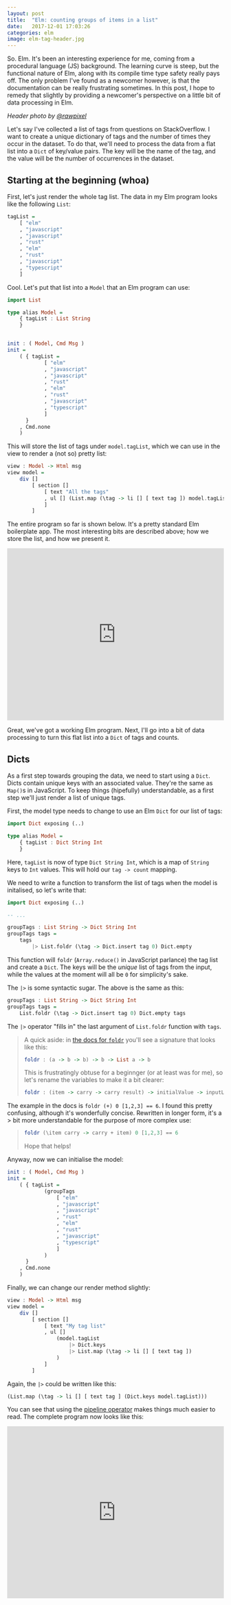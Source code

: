 ```yaml
---
layout: post
title:  "Elm: counting groups of items in a list"
date:   2017-12-01 17:03:26
categories: elm
image: elm-tag-header.jpg
---
```


So. Elm. It's been an interesting experience for me, coming from a procedural language (JS) background. The learning curve is steep, but the functional nature of Elm, along with its compile time type safety really pays off. The only problem I've found as a newcomer however, is that the documentation can be really frustrating sometimes. In this post, I hope to remedy that slightly by providing a newcomer's perspective on a little bit of data processing in Elm.

_Header photo by [@rawpixel](https://unsplash.com/photos/ndP5Oj0sSps)_

Let's say I've collected a list of tags from questions on StackOverflow. I want to create a unique dictionary of tags and the number of times they occur in the dataset. To do that, we'll need to process the data from a flat list into a `Dict` of key/value pairs. The key will be the name of the tag, and the value will be the number of occurrences in the dataset.

## Starting at the beginning (whoa)

First, let's just render the whole tag list. The data in my Elm program looks like the following `List`:

```haskell
tagList =
    [ "elm"
    , "javascript"
    , "javascript"
    , "rust"
    , "elm"
    , "rust"
    , "javascript"
    , "typescript"
    ]
```

Cool. Let's put that list into a `Model` that an Elm program can use:

```haskell
import List

type alias Model =
    { tagList : List String
    }


init : ( Model, Cmd Msg )
init =
    ( { tagList =
            [ "elm"
            , "javascript"
            , "javascript"
            , "rust"
            , "elm"
            , "rust"
            , "javascript"
            , "typescript"
            ]
      }
    , Cmd.none
    )
```

This will store the list of tags under `model.tagList`, which we can use in the view to render a (not so) pretty list:

```haskell
view : Model -> Html msg
view model =
    div []
        [ section []
            [ text "All the tags"
            , ul [] (List.map (\tag -> li [] [ text tag ]) model.tagList)
            ]
        ]
```

The entire program so far is shown below. It's a pretty standard Elm boilerplate app. The most interesting bits are described above; how we store the list, and how we present it.

<iframe src="https://ellie-app.com/embed/9vWnYkPqxa1/2" style="width:100%; height:400px; border:0; overflow:hidden;" sandbox="allow-modals allow-forms allow-popups allow-scripts allow-same-origin"></iframe>

Great, we've got a working Elm program. Next, I'll go into a bit of data processing to turn this flat list into a `Dict` of tags and counts.

## Dicts

As a first step towards grouping the data, we need to start using a `Dict`. Dicts contain unique keys with an associated value. They're the same as `Map()`s in JavaScript. To keep things (hipefully) understandable, as a first step we'll just render a list of unique tags.

First, the model type needs to change to use an Elm `Dict` for our list of tags:

```haskell
import Dict exposing (..)

type alias Model =
    { tagList : Dict String Int
    }
```

Here, `tagList` is now of type `Dict String Int`, which is a map of `String` keys to `Int` values. This will hold our `tag -> count` mapping.

We need to write a function to transform the list of tags when the model is initalised, so let's write that:

```haskell
import Dict exposing (..)

-- ...

groupTags : List String -> Dict String Int
groupTags tags =
    tags
        |> List.foldr (\tag -> Dict.insert tag 0) Dict.empty
```

This function will `foldr` (`Array.reduce()` in JavaScript parlance) the tag list and create a `Dict`. The keys will be the _unique_ list of tags from the input, while the values at the moment will all be `0` for simplicity's sake.

The `|>` is some syntactic sugar. The above is the same as this:

```haskell
groupTags : List String -> Dict String Int
groupTags tags =
    List.foldr (\tag -> Dict.insert tag 0) Dict.empty tags
```

The `|>` operator "fills in" the last argument of `List.foldr` function with `tags`.

> A quick aside: in [the docs for `foldr`](http://package.elm-lang.org/packages/elm-lang/core/latest/List#foldr) you'll see a signature that looks like this:
>
> ```haskell
> foldr : (a -> b -> b) -> b -> List a -> b
> ```
>
> This is frustratingly obtuse for a beginnger (or at least was for me), so let's rename the variables to make it a bit clearer:
>
> ```haskell
> foldr : (item -> carry -> carry result) -> initialValue -> inputList -> returnType
> ```
>
The example in the docs is `foldr (+) 0 [1,2,3] == 6`. I found this pretty confusing, although it's wonderfully concise. Rewritten in longer form, it's a > bit more understandable for the purpose of more complex use:
>
> ```haskell
> foldr (\item carry -> carry + item) 0 [1,2,3] == 6
> ```
>
> Hope that helps!

Anyway, now we can initialise the model:

```haskell
init : ( Model, Cmd Msg )
init =
    ( { tagList =
            (groupTags
                [ "elm"
                , "javascript"
                , "javascript"
                , "rust"
                , "elm"
                , "rust"
                , "javascript"
                , "typescript"
                ]
            )
      }
    , Cmd.none
    )
```

Finally, we can change our render method slightly:

```haskell
view : Model -> Html msg
view model =
    div []
        [ section []
            [ text "My tag list"
            , ul []
                (model.tagList
                    |> Dict.keys
                    |> List.map (\tag -> li [] [ text tag ])
                )
            ]
        ]
```

Again, the `|>` could be written like this:

```haskell
(List.map (\tag -> li [] [ text tag ] (Dict.keys model.tagList)))
```

You can see that using the [pipeline operator](http://package.elm-lang.org/packages/elm-lang/core/latest/Basics) makes things much easier to read. The complete program now looks like this:

<iframe src="https://ellie-app.com/embed/4HDDt9jpTa1/0" style="width:100%; height:400px; border:0; overflow:hidden;" sandbox="allow-modals allow-forms allow-popups allow-scripts allow-same-origin"></iframe>
